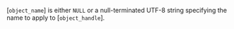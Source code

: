 [`object_name`] is either `NULL` or a null-terminated UTF-8 string
specifying the name to apply to [`object_handle`].